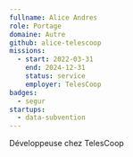 ```yaml
---
fullname: Alice Andres
role: Portage
domaine: Autre
github: alice-telescoop
missions:
  - start: 2022-03-31
    end: 2024-12-31
    status: service
    employer: TelesCoop
badges:
  - segur
startups:
  - data-subvention
---
```


Développeuse chez TelesCoop
